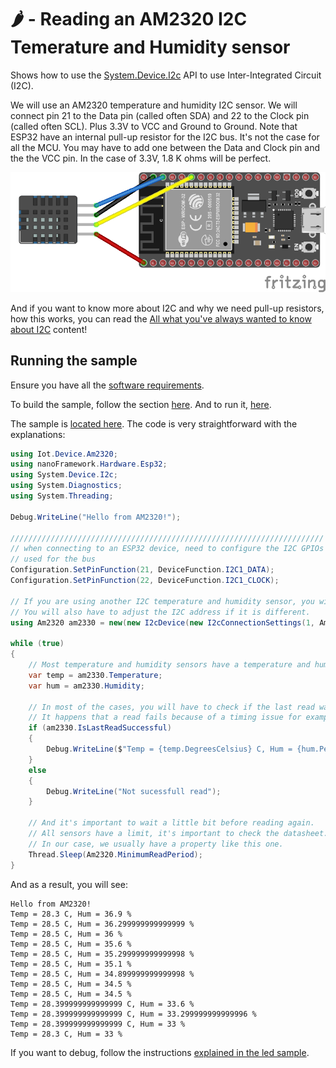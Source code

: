 # 🌶️ - Reading an AM2320 I2C Temerature and Humidity sensor

Shows how to use the [System.Device.I2c](https://docs.nanoframework.net/api/System.Device.I2c.html) API to use Inter-Integrated Circuit (I2C).

We will use an AM2320 temperature and humidity I2C sensor. We will connect pin 21 to the Data pin (called often SDA) and 22 to the Clock pin (called often SCL). Plus 3.3V to VCC and Ground to Ground. Note that ESP32 have an internal pull-up resistor for the I2C bus. It's not the case for all the MCU. You may have to add one between the Data and Clock pin and the the VCC pin. In the case of 3.3V, 1.8 K ohms will be perfect.

![schema](../Docs/schema_am2320.png)

And if you want to know more about I2C and why we need pull-up resistors, how this works, you can read the [All what you've always wanted to know about I2C](https://docs.nanoframework.net/content/getting-started-guides/i2c-explained.html) content!

## Running the sample

Ensure you have all the [software requirements](../README.md#software-requirements).

To build the sample, follow the section [here](../README.md#build-the-sample). And to run it, [here](../README.md#run-the-sample).

The sample is [located here](./Program.cs). The code is very straightforward with the explanations:

```csharp
using Iot.Device.Am2320;
using nanoFramework.Hardware.Esp32;
using System.Device.I2c;
using System.Diagnostics;
using System.Threading;

Debug.WriteLine("Hello from AM2320!");

//////////////////////////////////////////////////////////////////////
// when connecting to an ESP32 device, need to configure the I2C GPIOs
// used for the bus
Configuration.SetPinFunction(21, DeviceFunction.I2C1_DATA);
Configuration.SetPinFunction(22, DeviceFunction.I2C1_CLOCK);

// If you are using another I2C temperature and humidity sensor, you will have to adjust the name of the class.
// You will also have to adjust the I2C address if it is different.
using Am2320 am2330 = new(new I2cDevice(new I2cConnectionSettings(1, Am2320.DefaultI2cAddress, I2cBusSpeed.StandardMode)));

while (true)
{
    // Most temperature and humidity sensors have a temperature and humidity property.
    var temp = am2330.Temperature;
    var hum = am2330.Humidity;

    // In most of the cases, you will have to check if the last read was successful.
    // It happens that a read fails because of a timing issue for example.
    if (am2330.IsLastReadSuccessful)
    {
        Debug.WriteLine($"Temp = {temp.DegreesCelsius} C, Hum = {hum.Percent} %");
    }
    else
    {
        Debug.WriteLine("Not sucessfull read");
    }

    // And it's important to wait a little bit before reading again.
    // All sensors have a limit, it's important to check the datasheet.
    // In our case, we usually have a property like this one.
    Thread.Sleep(Am2320.MinimumReadPeriod);
}
```

And as a result, you will see:

```text
Hello from AM2320!
Temp = 28.3 C, Hum = 36.9 %
Temp = 28.5 C, Hum = 36.299999999999999 %
Temp = 28.5 C, Hum = 36 %
Temp = 28.5 C, Hum = 35.6 %
Temp = 28.5 C, Hum = 35.299999999999998 %
Temp = 28.5 C, Hum = 35.1 %
Temp = 28.5 C, Hum = 34.899999999999998 %
Temp = 28.5 C, Hum = 34.5 %
Temp = 28.5 C, Hum = 34.5 %
Temp = 28.399999999999999 C, Hum = 33.6 %
Temp = 28.399999999999999 C, Hum = 33.299999999999996 %
Temp = 28.399999999999999 C, Hum = 33 %
Temp = 28.3 C, Hum = 33 %
```

If you want to debug, follow the instructions [explained in the led sample](../BlinkLed//README.md#debugging).
